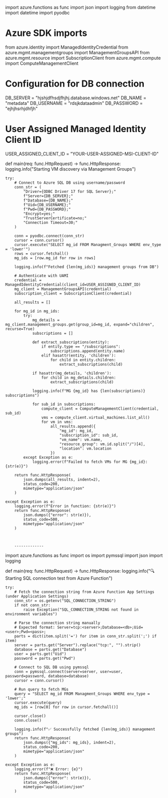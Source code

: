 import azure.functions as func
import json
import logging
from datetime import datetime
import pyodbc

# Azure SDK imports
from azure.identity import ManagedIdentityCredential
from azure.mgmt.managementgroups import ManagementGroupsAPI
from azure.mgmt.resource import SubscriptionClient
from azure.mgmt.compute import ComputeManagementClient

# Configuration for DB connection
DB_SERVER = "hjshjdfhsdjfhjhj.database.windows.net"
DB_NAME = "metadata"
DB_USERNAME = "rdsjkdataadmin"
DB_PASSWORD = "ejhjhsrhjdhfjh"

# User Assigned Managed Identity Client ID
USER_ASSIGNED_CLIENT_ID = "YOUR-USER-ASSIGNED-MSI-CLIENT-ID"

def main(req: func.HttpRequest) -> func.HttpResponse:
    logging.info("Starting VM discovery via Management Groups")

    try:
        # Connect to Azure SQL DB using username/password
        conn_str = (
            "Driver={ODBC Driver 17 for SQL Server};"
            f"Server={DB_SERVER};"
            f"Database={DB_NAME};"
            f"Uid={DB_USERNAME};"
            f"Pwd={DB_PASSWORD};"
            "Encrypt=yes;"
            "TrustServerCertificate=no;"
            "Connection Timeout=30;"
        )

        conn = pyodbc.connect(conn_str)
        cursor = conn.cursor()
        cursor.execute("SELECT mg_id FROM Managment_Groups WHERE env_type = 'lower'")
        rows = cursor.fetchall()
        mg_ids = [row.mg_id for row in rows]

        logging.info(f"Fetched {len(mg_ids)} management groups from DB")

        # Authenticate with UAMI
        credential = ManagedIdentityCredential(client_id=USER_ASSIGNED_CLIENT_ID)
        mg_client = ManagementGroupsAPI(credential)
        subscription_client = SubscriptionClient(credential)

        all_results = []

        for mg_id in mg_ids:
            try:
                mg_details = mg_client.management_groups.get(group_id=mg_id, expand="children", recurse=True)
                subscriptions = []

                def extract_subscriptions(entity):
                    if entity.type == "/subscriptions":
                        subscriptions.append(entity.name)
                    elif hasattr(entity, 'children'):
                        for child in entity.children:
                            extract_subscriptions(child)

                if hasattr(mg_details, 'children'):
                    for child in mg_details.children:
                        extract_subscriptions(child)

                logging.info(f"MG {mg_id} has {len(subscriptions)} subscriptions")

                for sub_id in subscriptions:
                    compute_client = ComputeManagementClient(credential, sub_id)
                    vms = compute_client.virtual_machines.list_all()
                    for vm in vms:
                        all_results.append({
                            "mg_id": mg_id,
                            "subscription_id": sub_id,
                            "vm_name": vm.name,
                            "resource_group": vm.id.split("/")[4],
                            "location": vm.location
                        })
            except Exception as e:
                logging.error(f"Failed to fetch VMs for MG {mg_id}: {str(e)}")

        return func.HttpResponse(
            json.dumps(all_results, indent=2),
            status_code=200,
            mimetype="application/json"
        )

    except Exception as e:
        logging.error(f"Error in function: {str(e)}")
        return func.HttpResponse(
            json.dumps({"error": str(e)}),
            status_code=500,
            mimetype="application/json"
        )



        -------------




import azure.functions as func
import os
import pymssql
import json
import logging


def main(req: func.HttpRequest) -> func.HttpResponse:
    logging.info("🔍 Starting SQL connection test from Azure Function")

    try:
        # Fetch the connection string from Azure Function App Settings (under Application Settings)
        conn_str = os.getenv("SQL_CONNECTION_STRING")
        if not conn_str:
            raise Exception("SQL_CONNECTION_STRING not found in environment variables")

        # Parse the connection string manually
        # Expected format: Server=tcp:<server>;Database=<db>;Uid=<user>;Pwd=<pass>;
        parts = dict(item.split('=') for item in conn_str.split(';') if item)
        server = parts.get("Server").replace("tcp:", "").strip()
        database = parts.get("Database")
        user = parts.get("Uid")
        password = parts.get("Pwd")

        # Connect to SQL DB using pymssql
        conn = pymssql.connect(server=server, user=user, password=password, database=database)
        cursor = conn.cursor()

        # Run query to fetch MGs
        query = "SELECT mg_id FROM Managment_Groups WHERE env_type = 'lower';"
        cursor.execute(query)
        mg_ids = [row[0] for row in cursor.fetchall()]

        cursor.close()
        conn.close()

        logging.info(f"✅ Successfully fetched {len(mg_ids)} management groups")
        return func.HttpResponse(
            json.dumps({"mg_ids": mg_ids}, indent=2),
            status_code=200,
            mimetype="application/json"
        )

    except Exception as e:
        logging.error(f"❌ Error: {e}")
        return func.HttpResponse(
            json.dumps({"error": str(e)}),
            status_code=500,
            mimetype="application/json"
        )

